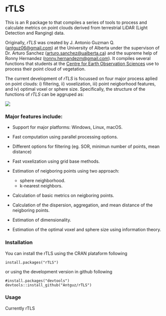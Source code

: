 # rTLS


This is an R package to that compiles a series of tools to process and calculate metrics on point clouds derived from terrestrial LiDAR (Light Detection and Ranging) data.

Originally, *rTLS* was created by J. Antonio Guzman Q. (<antguz06@gmail.com>) at the University of Alberta under the supervison of Dr. Arturo Sanchez (<arturo.sanchez@ualberta.ca>) and the supreme help of Ronny Hernandez (<ronny.hernandezm@gmail.com>). It compiles several functions that students at the [Centre for Earth Observation Sciences](https://www.ualberta.ca/faculties/centresinstitutes/centre-for-earth-observation-sciences) use to process their point cloud of vegetation.

The current development of *rTLS* is focussed on four major process aplied on point clouds: i) filtering, ii) voxelization, iii) point neigborhood features, and iv) optimal voxel or sphere size. Specifically, the structure of the functions of *rTLS* can be aggruped as:

![](https://user-images.githubusercontent.com/7254767/51277964-6b730680-1996-11e9-97ea-3360bb47b51e.png)

### Major features include:

* Support for major platforms: Windows, Linux, macOS.

* Fast computation using parallel processing options.

* Different options for filtering (eg. SOR, minimun number of points, mean distance)

* Fast voxelization using grid base methods.

* Estimation of neigboring points using two approach: 
    + sphere neighborhood. 
    + k-nearest neighbors.

* Calculation of basic metrics on neigboring points.

* Calculation of the dispersion, aggregation, and mean distance of the neigboring points.

* Estimation of dimensionality.

* Estimation of the optimal voxel and sphere size using information theory.


### Installation


You can install the rTLS using the CRAN plataform following

```{r}
install.packages("rTLS")
```

or using the development version in github following

```{r}
#install.packages("devtools")
devtools::install_github("Antguz/rTLS")
```

### Usage

Currently rTLS
